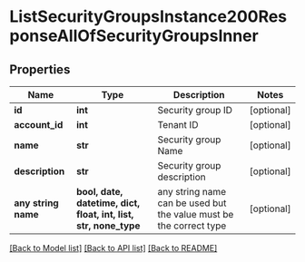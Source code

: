 # ListSecurityGroupsInstance200ResponseAllOfSecurityGroupsInner


## Properties
Name | Type | Description | Notes
------------ | ------------- | ------------- | -------------
**id** | **int** | Security group ID | [optional] 
**account_id** | **int** | Tenant ID | [optional] 
**name** | **str** | Security group Name | [optional] 
**description** | **str** | Security group description | [optional] 
**any string name** | **bool, date, datetime, dict, float, int, list, str, none_type** | any string name can be used but the value must be the correct type | [optional]

[[Back to Model list]](../README.md#documentation-for-models) [[Back to API list]](../README.md#documentation-for-api-endpoints) [[Back to README]](../README.md)



